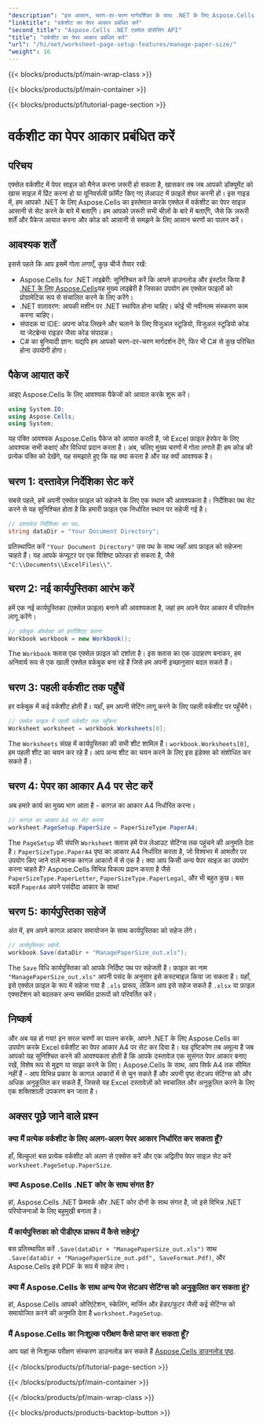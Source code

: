 ```yaml
---
"description": "इस आसान, चरण-दर-चरण मार्गदर्शिका के साथ .NET के लिए Aspose.Cells का उपयोग करके Excel में कस्टम पेपर आकार सेट करना सीखें।"
"linktitle": "वर्कशीट का पेपर आकार प्रबंधित करें"
"second_title": "Aspose.Cells .NET एक्सेल प्रोसेसिंग API"
"title": "वर्कशीट का पेपर आकार प्रबंधित करें"
"url": "/hi/net/worksheet-page-setup-features/manage-paper-size/"
"weight": 16
---
```


{{< blocks/products/pf/main-wrap-class >}}

{{< blocks/products/pf/main-container >}}

{{< blocks/products/pf/tutorial-page-section >}}

# वर्कशीट का पेपर आकार प्रबंधित करें

## परिचय
एक्सेल वर्कशीट में पेपर साइज़ को मैनेज करना ज़रूरी हो सकता है, खासकर तब जब आपको डॉक्यूमेंट को खास साइज़ में प्रिंट करना हो या यूनिवर्सली फ़ॉर्मेट किए गए लेआउट में फ़ाइलें शेयर करनी हों। इस गाइड में, हम आपको .NET के लिए Aspose.Cells का इस्तेमाल करके एक्सेल में वर्कशीट का पेपर साइज़ आसानी से सेट करने के बारे में बताएँगे। हम आपको ज़रूरी सभी चीज़ों के बारे में बताएँगे, जैसे कि ज़रूरी शर्तें और पैकेज आयात करना और कोड को आसानी से समझने के लिए आसान चरणों का पालन करें।
## आवश्यक शर्तें
इससे पहले कि आप इसमें गोता लगाएँ, कुछ चीजें तैयार रखें:
- Aspose.Cells for .NET लाइब्रेरी: सुनिश्चित करें कि आपने डाउनलोड और इंस्टॉल किया है [.NET के लिए Aspose.Cells](https://releases.aspose.com/cells/net/)यह मुख्य लाइब्रेरी है जिसका उपयोग हम एक्सेल फाइलों को प्रोग्रामेटिक रूप से संचालित करने के लिए करेंगे।
- .NET वातावरण: आपकी मशीन पर .NET स्थापित होना चाहिए। कोई भी नवीनतम संस्करण काम करना चाहिए।
- संपादक या IDE: अपना कोड लिखने और चलाने के लिए विजुअल स्टूडियो, विजुअल स्टूडियो कोड या जेटब्रेन्स राइडर जैसा कोड संपादक।
- C# का बुनियादी ज्ञान: यद्यपि हम आपको चरण-दर-चरण मार्गदर्शन देंगे, फिर भी C# से कुछ परिचित होना उपयोगी होगा।
## पैकेज आयात करें
आइए Aspose.Cells के लिए आवश्यक पैकेजों को आयात करके शुरू करें।
```csharp
using System.IO;
using Aspose.Cells;
using System;
```
यह पंक्ति आवश्यक Aspose.Cells पैकेज को आयात करती है, जो Excel फ़ाइल हेरफेर के लिए आवश्यक सभी कक्षाएं और विधियां प्रदान करता है।
अब, चलिए मुख्य चरणों में गोता लगाते हैं! हम कोड की प्रत्येक पंक्ति को देखेंगे, यह समझाते हुए कि यह क्या करता है और यह क्यों आवश्यक है।
## चरण 1: दस्तावेज़ निर्देशिका सेट करें
सबसे पहले, हमें अपनी एक्सेल फ़ाइल को सहेजने के लिए एक स्थान की आवश्यकता है। निर्देशिका पथ सेट करने से यह सुनिश्चित होता है कि हमारी फ़ाइल एक निर्धारित स्थान पर सहेजी गई है।
```csharp
// दस्तावेज़ निर्देशिका का पथ.
string dataDir = "Your Document Directory";
```
प्रतिस्थापित करें `"Your Document Directory"` उस पथ के साथ जहाँ आप फ़ाइल को सहेजना चाहते हैं। यह आपके कंप्यूटर पर एक विशिष्ट फ़ोल्डर हो सकता है, जैसे `"C:\\Documents\\ExcelFiles\\"`.
## चरण 2: नई कार्यपुस्तिका आरंभ करें
हमें एक नई कार्यपुस्तिका (एक्सेल फ़ाइल) बनाने की आवश्यकता है, जहां हम अपने पेपर आकार में परिवर्तन लागू करेंगे।
```csharp
// वर्कबुक ऑब्जेक्ट को इंस्टैंशिएट करना
Workbook workbook = new Workbook();
```
The `Workbook` क्लास एक एक्सेल फ़ाइल को दर्शाता है। इस क्लास का एक उदाहरण बनाकर, हम अनिवार्य रूप से एक खाली एक्सेल वर्कबुक बना रहे हैं जिसे हम अपनी इच्छानुसार बदल सकते हैं।
## चरण 3: पहली वर्कशीट तक पहुँचें
हर वर्कबुक में कई वर्कशीट होती हैं। यहाँ, हम अपनी सेटिंग लागू करने के लिए पहली वर्कशीट पर पहुँचेंगे।
```csharp
// एक्सेल फ़ाइल में पहली वर्कशीट तक पहुँचना
Worksheet worksheet = workbook.Worksheets[0];
```
The `Worksheets` संग्रह में कार्यपुस्तिका की सभी शीट शामिल हैं। `workbook.Worksheets[0]`, हम पहली शीट का चयन कर रहे हैं। आप अन्य शीट का चयन करने के लिए इस इंडेक्स को संशोधित कर सकते हैं।
## चरण 4: पेपर का आकार A4 पर सेट करें
अब हमारे कार्य का मुख्य भाग आता है - कागज़ का आकार A4 निर्धारित करना।
```csharp
// कागज़ का आकार A4 पर सेट करना
worksheet.PageSetup.PaperSize = PaperSizeType.PaperA4;
```
The `PageSetup` की संपत्ति `Worksheet` क्लास हमें पेज लेआउट सेटिंग्स तक पहुंचने की अनुमति देता है। `PaperSizeType.PaperA4` पृष्ठ का आकार A4 निर्धारित करता है, जो विश्वभर में आमतौर पर उपयोग किए जाने वाले मानक कागज़ आकारों में से एक है।
क्या आप किसी अन्य पेपर साइज़ का उपयोग करना चाहते हैं? Aspose.Cells विभिन्न विकल्प प्रदान करता है जैसे `PaperSizeType.PaperLetter`, `PaperSizeType.PaperLegal`, और भी बहुत कुछ। बस बदलें `PaperA4` अपने पसंदीदा आकार के साथ!
## चरण 5: कार्यपुस्तिका सहेजें
अंत में, हम अपने कागज़ आकार समायोजन के साथ कार्यपुस्तिका को सहेज लेंगे।
```csharp
// कार्यपुस्तिका सहेजें.
workbook.Save(dataDir + "ManagePaperSize_out.xls");
```
The `Save` विधि कार्यपुस्तिका को आपके निर्दिष्ट पथ पर सहेजती है। फ़ाइल का नाम `"ManagePaperSize_out.xls"` अपनी पसंद के अनुसार इसे कस्टमाइज़ किया जा सकता है। यहाँ, इसे एक्सेल फ़ाइल के रूप में सहेजा गया है `.xls` प्रारूप, लेकिन आप इसे सहेज सकते हैं `.xlsx` या फ़ाइल एक्सटेंशन को बदलकर अन्य समर्थित प्रारूपों को परिवर्तित करें।
## निष्कर्ष
और अब यह हो गया! इन सरल चरणों का पालन करके, आपने .NET के लिए Aspose.Cells का उपयोग करके Excel वर्कशीट का पेपर आकार A4 पर सेट कर दिया है। यह दृष्टिकोण तब अमूल्य है जब आपको यह सुनिश्चित करने की आवश्यकता होती है कि आपके दस्तावेज़ एक सुसंगत पेपर आकार बनाए रखें, विशेष रूप से मुद्रण या साझा करने के लिए। 
Aspose.Cells के साथ, आप सिर्फ A4 तक सीमित नहीं हैं - आप विभिन्न प्रकार के कागज़ आकारों में से चुन सकते हैं और अपनी पृष्ठ सेटअप सेटिंग्स को और अधिक अनुकूलित कर सकते हैं, जिससे यह Excel दस्तावेज़ों को स्वचालित और अनुकूलित करने के लिए एक शक्तिशाली उपकरण बन जाता है।
## अक्सर पूछे जाने वाले प्रश्न
### क्या मैं प्रत्येक वर्कशीट के लिए अलग-अलग पेपर आकार निर्धारित कर सकता हूँ?
हाँ, बिल्कुल! बस प्रत्येक वर्कशीट को अलग से एक्सेस करें और एक अद्वितीय पेपर साइज़ सेट करें `worksheet.PageSetup.PaperSize`.
### क्या Aspose.Cells .NET कोर के साथ संगत है?
हां, Aspose.Cells .NET फ्रेमवर्क और .NET कोर दोनों के साथ संगत है, जो इसे विभिन्न .NET परियोजनाओं के लिए बहुमुखी बनाता है।
### मैं कार्यपुस्तिका को पीडीएफ प्रारूप में कैसे सहेजूं?
बस प्रतिस्थापित करें `.Save(dataDir + "ManagePaperSize_out.xls")` साथ `.Save(dataDir + "ManagePaperSize_out.pdf", SaveFormat.Pdf)`, और Aspose.Cells इसे PDF के रूप में सहेज लेगा।
### क्या मैं Aspose.Cells के साथ अन्य पेज सेटअप सेटिंग्स को अनुकूलित कर सकता हूं?
हां, Aspose.Cells आपको ओरिएंटेशन, स्केलिंग, मार्जिन और हेडर/फुटर जैसी कई सेटिंग्स को समायोजित करने की अनुमति देता है `worksheet.PageSetup`.
### मैं Aspose.Cells का निःशुल्क परीक्षण कैसे प्राप्त कर सकता हूँ?
आप यहां से निःशुल्क परीक्षण संस्करण डाउनलोड कर सकते हैं [Aspose.Cells डाउनलोड पृष्ठ](https://releases.aspose.com/).


{{< /blocks/products/pf/tutorial-page-section >}}

{{< /blocks/products/pf/main-container >}}

{{< /blocks/products/pf/main-wrap-class >}}

{{< blocks/products/products-backtop-button >}}